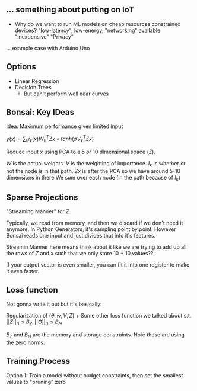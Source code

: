 

## ... something about putting on IoT
- Why do we want to run ML models on cheap resources constrained devices?
"low-latency", low-energy, "networking" available
"inexpensive"
"Privacy"

... example case with Arduino Uno

## Options
- Linear Regression
- Decision Trees
	- But can't perform well near curves

## Bonsai: Key IDeas
Idea: Maximum performance given limited input

$y(x) = \sum_k i_k(x)W_k^TZx\circ tanh(\sigma V_k^TZx)$

Reduce input $x$ using PCA to a 5 or 10 dimensional space ($Z$). 

$W$ is the actual weights. $V$ is the weighting of importance.
$I_k$ is whether or not the node is in that path.
$Zx$ is after the PCA so we have around 5-10 dimensions in there
We sum over each node (in the path because of $I_k$)

## Sparse Projections
"Streaming Manner" for $Z$.

Typically, we read from memory, and then we discard if we don't need it anymore. In Python Generators, it's sampling point by point. However Bonsai reads one input and just divides that into it's features. 

Streamin Manner here means think about it like we are trying to add up all the rows of $Z$ and $x$ such that we only store 10 + 10 values??

If your output vector is even smaller, you can fit it into one register to make it even faster. 

## Loss function
Not gonna write it out but it's basically:

Regularization of ($\theta, w, V, Z$) + Some other loss function we talked about
s.t. $||Z||_0 \leq B_Z, ||\Theta||_0 \leq B_{\Theta}$

$B_Z$ and $B_{\Theta}$ are the memory and storage constraints. Note these are using the zero norms. 

## Training Process
Option 1: Train a model without budget constraints, then set the smallest values to "pruning" zero

